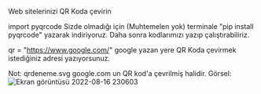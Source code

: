 Web sitelerinizi QR Koda çevirin

import pyqrcode Sizde olmadığı için (Muhtemelen yok) terminale "pip install pyqrcode"
yazarak indiriyoruz. Daha sonra kodlarımızı yazıp çalıştırabiliriz.

qr = "https://www.google.com/" google yazan yere QR Koda çevirmek istediğiniz adresi yazıyorsunuz.

Not: qrdeneme.svg google.com un QR kod'a çevrilmiş halidir.
Görsel: 
![Ekran görüntüsü 2022-08-16 230603](https://user-images.githubusercontent.com/71235117/185061592-a6fbbbb4-dab5-4be8-8174-59b66eabed71.png)
